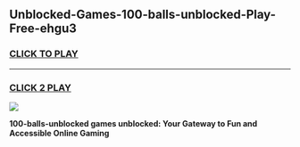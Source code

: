 
## Unblocked-Games-100-balls-unblocked-Play-Free-ehgu3
<h3>
<a href="https://premium76.site?title=100-balls-unblocked&ref=18A1">CLICK TO PLAY</a></h3>
<hr>

<h3>
<a href="https://premium76.site?title=100-balls-unblocked&ref=18A1">CLICK 2 PLAY</a>
  
</h3>

<a href="https://premium76.site?title=100-balls-unblocked&ref=18A1"><img src="https://clearcache.store/games.png"></a>


**100-balls-unblocked games unblocked: Your Gateway to Fun and Accessible Online Gaming**
